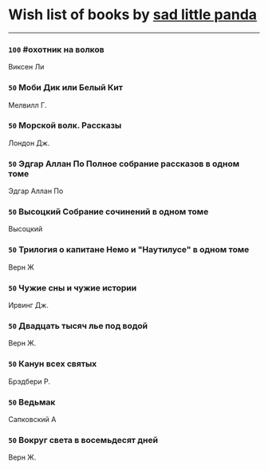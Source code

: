 # Wish list of books by [sad little panda](https://www.facebook.com/app_scoped_user_id/1882525281990290/)
---

### `100` #охотник на волков
Виксен Ли

### `50` Моби Дик или Белый Кит
Мелвилл Г.

### `50` Морской волк. Рассказы
Лондон Дж.

### `50` Эдгар Аллан По Полное собрание рассказов в одном томе
Эдгар Аллан По

### `50` Высоцкий Собрание сочинений в одном томе
Высоцкий

### `50` Трилогия о капитане Немо и "Наутилусе" в одном томе
Верн Ж

### `50` Чужие сны и чужие истории
Ирвинг Дж.

### `50` Двадцать тысяч лье под водой
Верн Ж.

### `50` Канун всех святых
Брэдбери Р.

### `50` Ведьмак
Сапковский А

### `50` Вокруг света в восемьдесят дней
Верн Ж.

